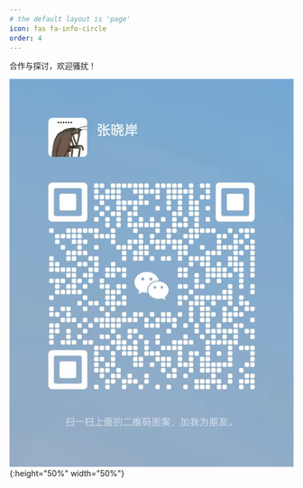 ```yaml
---
# the default layout is 'page'
icon: fas fa-info-circle
order: 4
---
```


<!-- > Add Markdown syntax content to file `_tabs/about.md`{: .filepath } and it will show up on this page.
{: .prompt-tip } -->

合作与探讨，欢迎骚扰！

![微信二维码](../assets/img/weixin2.jpg){:height="50%" width="50%"}

